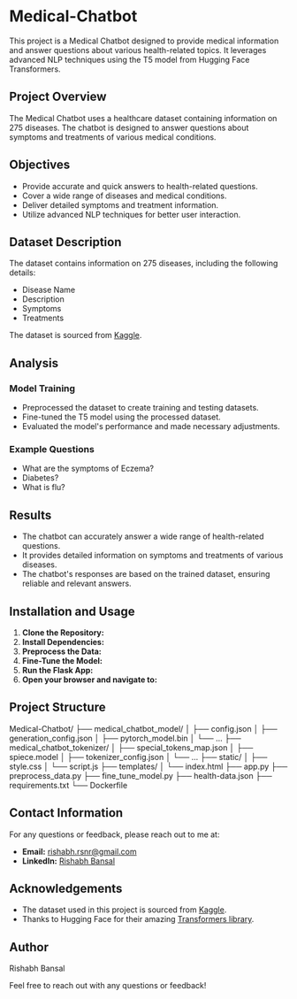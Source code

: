 # Medical-Chatbot

This project is a Medical Chatbot designed to provide medical information and answer questions about various health-related topics. It leverages advanced NLP techniques using the T5 model from Hugging Face Transformers.

## Project Overview

The Medical Chatbot uses a healthcare dataset containing information on 275 diseases. The chatbot is designed to answer questions about symptoms and treatments of various medical conditions.

## Objectives

- Provide accurate and quick answers to health-related questions.
- Cover a wide range of diseases and medical conditions.
- Deliver detailed symptoms and treatment information.
- Utilize advanced NLP techniques for better user interaction.

## Dataset Description

The dataset contains information on 275 diseases, including the following details:
- Disease Name
- Description
- Symptoms
- Treatments

The dataset is sourced from [Kaggle](https://www.kaggle.com/datasets/rudravpatel/healthcare-dataset-for-chatbot).

## Analysis

### Model Training
- Preprocessed the dataset to create training and testing datasets.
- Fine-tuned the T5 model using the processed dataset.
- Evaluated the model's performance and made necessary adjustments.

### Example Questions

- What are the symptoms of Eczema?
- Diabetes?
- What is flu?

## Results

- The chatbot can accurately answer a wide range of health-related questions.
- It provides detailed information on symptoms and treatments of various diseases.
- The chatbot's responses are based on the trained dataset, ensuring reliable and relevant answers.

## Installation and Usage

1. **Clone the Repository:**
2. **Install Dependencies:**
3. **Preprocess the Data:**
4. **Fine-Tune the Model:** 
5. **Run the Flask App:**
6. **Open your browser and navigate to:**

## Project Structure
Medical-Chatbot/
├── medical_chatbot_model/
│ ├── config.json
│ ├── generation_config.json
│ ├── pytorch_model.bin
│ └── ...
├── medical_chatbot_tokenizer/
│ ├── special_tokens_map.json
│ ├── spiece.model
│ ├── tokenizer_config.json
│ └── ...
├── static/
│ ├── style.css
│ └── script.js
├── templates/
│ └── index.html
├── app.py
├── preprocess_data.py
├── fine_tune_model.py
├── health-data.json
├── requirements.txt
└── Dockerfile


## Contact Information

For any questions or feedback, please reach out to me at:

- **Email:** rishabh.rsnr@gmail.com
- **LinkedIn:** [Rishabh Bansal](https://www.linkedin.com/in/rishabhrsnr)

## Acknowledgements

- The dataset used in this project is sourced from [Kaggle](https://www.kaggle.com/datasets/rudravpatel/healthcare-dataset-for-chatbot).
- Thanks to Hugging Face for their amazing [Transformers library](https://huggingface.co/transformers/).

## Author

Rishabh Bansal

Feel free to reach out with any questions or feedback!



